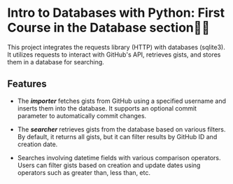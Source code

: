 # Intro to Databases with Python: First Course in the Database section🙏✅
This project integrates the requests library (HTTP) with databases (sqlite3). 
It utilizes requests to interact with GitHub's API, retrieves gists, and stores them in a database for searching.

## Features
- The ***importer*** fetches gists from GitHub using a specified username and inserts them into the database. It supports an optional commit parameter to automatically commit changes.

- The ***searcher*** retrieves gists from the database based on various filters. By default, it returns all gists, but it can filter results by GitHub ID and creation date.

- Searches involving datetime fields with various comparison operators. Users can filter gists based on creation and update dates using operators such as greater than, less than, etc.

